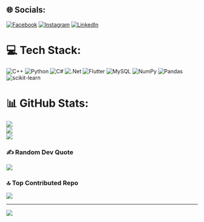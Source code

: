 
## 🌐 Socials:
[![Facebook](https://img.shields.io/badge/Facebook-%231877F2.svg?logo=Facebook&logoColor=white)](https://facebook.com/https://www.facebook.com/profile.php?id=100012410645659&mibextid=ZbWKwL) [![Instagram](https://img.shields.io/badge/Instagram-%23E4405F.svg?logo=Instagram&logoColor=white)](https://instagram.com/https://www.instagram.com/mahamed__tharwat?igsh=MW05M3p4anZ6YmZ2cw==) [![LinkedIn](https://img.shields.io/badge/LinkedIn-%230077B5.svg?logo=linkedin&logoColor=white)](https://linkedin.com/in/linkedin.com/in/mohamed-tharwat-039609271) 

# 💻 Tech Stack:
![C++](https://img.shields.io/badge/c++-%2300599C.svg?style=for-the-badge&logo=c%2B%2B&logoColor=white) ![Python](https://img.shields.io/badge/python-3670A0?style=for-the-badge&logo=python&logoColor=ffdd54) ![C#](https://img.shields.io/badge/c%23-%23239120.svg?style=for-the-badge&logo=csharp&logoColor=white) ![.Net](https://img.shields.io/badge/.NET-5C2D91?style=for-the-badge&logo=.net&logoColor=white) ![Flutter](https://img.shields.io/badge/Flutter-%2302569B.svg?style=for-the-badge&logo=Flutter&logoColor=white) ![MySQL](https://img.shields.io/badge/mysql-%2300000f.svg?style=for-the-badge&logo=mysql&logoColor=white) ![NumPy](https://img.shields.io/badge/numpy-%23013243.svg?style=for-the-badge&logo=numpy&logoColor=white) ![Pandas](https://img.shields.io/badge/pandas-%23150458.svg?style=for-the-badge&logo=pandas&logoColor=white) ![scikit-learn](https://img.shields.io/badge/scikit--learn-%23F7931E.svg?style=for-the-badge&logo=scikit-learn&logoColor=white)
# 📊 GitHub Stats:
![](https://github-readme-stats.vercel.app/api?username=mahamedtharwat&theme=bear&hide_border=false&include_all_commits=false&count_private=false)<br/>
![](https://github-readme-streak-stats.herokuapp.com/?user=mahamedtharwat&theme=bear&hide_border=false)<br/>
![](https://github-readme-stats.vercel.app/api/top-langs/?username=mahamedtharwat&theme=bear&hide_border=false&include_all_commits=false&count_private=false&layout=compact)

### ✍️ Random Dev Quote
![](https://quotes-github-readme.vercel.app/api?type=horizontal&theme=tokyonight)

### 🔝 Top Contributed Repo
![](https://github-contributor-stats.vercel.app/api?username=mahamedtharwat&limit=5&theme=dracula&combine_all_yearly_contributions=true)

---
[![](https://visitcount.itsvg.in/api?id=mahamedtharwat&icon=0&color=0)](https://visitcount.itsvg.in)

<!-- Proudly created with GPRM ( https://gprm.itsvg.in ) -->

